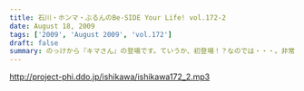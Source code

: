 ```yaml
---
title: 石川・ホンマ・ぶるんのBe-SIDE Your Life! vol.172-2
date: August 18, 2009
tags: ['2009', 'August 2009', 'vol.172']
draft: false
summary: のっけから『キマさん』の登場です。ていうか、初登場！？なのでは・・・。非常にやっかいな存在です。NAMAE
---
```


http://project-phi.ddo.jp/ishikawa/ishikawa172_2.mp3